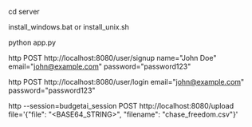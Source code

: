 cd server

install_windows.bat or install_unix.sh

python app.py

http POST http://localhost:8080/user/signup name="John Doe" email="john@example.com" password="password123"

http POST http://localhost:8080/user/login email="john@example.com" password="password123"

http --session=budgetai_session POST http://localhost:8080/upload file='{"file": "<BASE64_STRING>", "filename": "chase_freedom.csv"}'




